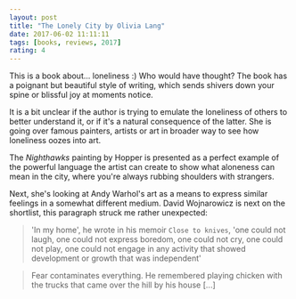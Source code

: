 ```yaml
---
layout: post
title: "The Lonely City by Olivia Lang"
date: 2017-06-02 11:11:11
tags: [books, reviews, 2017]
rating: 4
---
```


This is a book about... loneliness :) Who would have thought? The book has a poignant but beautiful style of writing, which sends shivers down your spine or blissful joy at moments notice.

It is a bit unclear if the author is trying to emulate the loneliness of others to better understand it, or if it's a natural consequence of the latter. She is going over famous painters, artists or art in broader way to see how loneliness oozes into art.

The _Nighthawks_ painting by Hopper is presented as a perfect example of the powerful language the artist can create to show what aloneness can mean in the city, where you're always rubbing shoulders with strangers.

Next, she's looking at Andy Warhol's art as a means to express similar feelings in a somewhat different medium.
David Wojnarowicz is next on the shortlist, this paragraph struck me rather unexpected:

> 'In my home', he wrote in his memoir `Close to knives`, 'one could not laugh, one could not express boredom, one could not cry, one could not play, one could not engage in any activity that showed development or growth that was independent' 

> Fear contaminates everything. He remembered playing chicken with the trucks that came over the hill by his house [...]